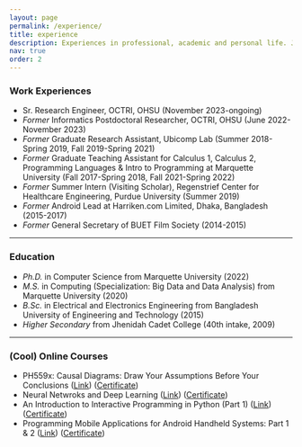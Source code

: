 ```yaml
---
layout: page
permalink: /experience/
title: experience
description: Experiences in professional, academic and personal life. Jotted down in a page.
nav: true
order: 2
---
```


<h3>Work Experiences</h3>
<ul>
    <li>Sr. Research Engineer, OCTRI, OHSU (November 2023-ongoing)</li>
    <li><i>Former</i> Informatics Postdoctoral Researcher, OCTRI, OHSU (June 2022-November 2023)</li>
    <li><i>Former</i> Graduate Research Assistant, Ubicomp Lab (Summer 2018-Spring 2019, Fall 2019-Spring 2021)</li>
    <li><i>Former</i> Graduate Teaching Assistant for Calculus 1, Calculus 2, Programming Languages & Intro to Programming at Marquette University (Fall 2017-Spring 2018, Fall 2021-Spring 2022)</li>
    <li><i>Former</i> Summer Intern (Visiting Scholar), Regenstrief Center for Healthcare Engineering, Purdue University (Summer 2019)</li>
    <li><i>Former</i> Android Lead at Harriken.com Limited, Dhaka, Bangladesh (2015-2017)</li>
    <li><i>Former</i> General Secretary of BUET Film Society (2014-2015)</li>
</ul>

---

<h3>Education</h3>
<ul>
    <li><i>Ph.D.</i> in Computer Science from Marquette University (2022)</li>
    <li><i>M.S.</i> in Computing (Specialization: Big Data and Data Analysis) from Marquette University (2020)</li>
    <li><i>B.Sc.</i> in Electrical and Electronics Engineering from Bangladesh University of Engineering and Technology (2015)</li>
    <li><i>Higher Secondary</i> from Jhenidah Cadet College (40th intake, 2009)</li>
</ul>

---

<h3>(Cool) Online Courses</h3>
<ul>
    <li>PH559x: Causal Diagrams: Draw Your Assumptions Before Your Conclusions (<a href="https://www.edx.org/course/causal-diagrams-draw-your-assumptions-before-your-conclusions" target="_blank">Link</a>) (<a href="https://courses.edx.org/certificates/f044031abf9f4d8881d69b1c6fc9acec" target="_blank">Certificate</a>)</li>
    <li>Neural Netwroks and Deep Learning (<a href="https://www.coursera.org/learn/neural-networks-deep-learning" target="_blank">Link</a>) (<a href="https://www.coursera.org/account/accomplishments/verify/A33ZF4MHWDMR" target="_blank">Certificate</a>)</li>
    <li>An Introduction to Interactive Programming in Python (Part 1) (<a href="https://www.coursera.org/learn/interactive-python-1" target="_blank">Link</a>) (<a href="{{ '/assets/pdf/coursera_cert_python.pdf' | prepend: site.baseurl | prepend: site.url }}" target="_blank">Certificate</a>)</li>
    <li>Programming Mobile Applications for Android Handheld Systems: Part 1 & 2 (<a href="https://www.coursera.org/learn/android-programming" target="_blank">Link</a>) (<a href="https://www.coursera.org/account/accomplishments/records/DLT6SW67WU" target="_blank">Certificate</a>)</li>
</ul>

<!-- ---

<h3>Certifications</h3>
Blah blah blah

-->
